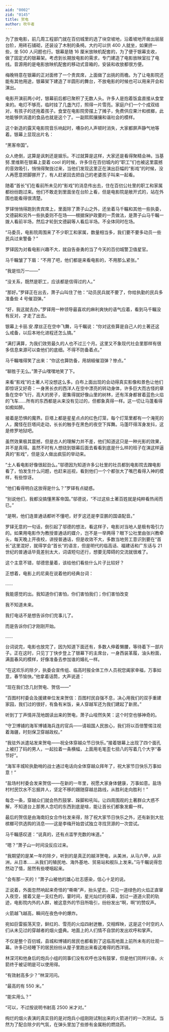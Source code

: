```yaml
---
aid: "0002"
zid: "0145"
title: 贺电
author: 吹牛者
---
```


为了放电影，前几周工程部门就在百仞城里的选了块空坡地，沿着坡地开凿出层层台阶，用砖石铺砌，还装设了木制的条椅。大约可以供 400 人就坐，如果挤一些，坐 500 人问题也行。银幕是随 16 厘米放映机配套的，为了便于银幕支收，做了固定式的银幕架。考虑到长期放电影的需求，专门建造了电影放映室拉了电线。音源用的是电影放映机配套的移动式音箱的，安装和收放都很方便。

梅晚特意在银幕的正对面修了一个贵宾席，上面做了出挑的雨檐。为了让电影院还能有其他用途，银幕架下建造了半圆形的舞台，不放电影的时候也可以用来开会和演出。

电影开演前两小时，银幕前后都已聚积了无数人头。许多人是抱着饭盒直接从食堂来的。电灯不够亮，临时挂了几盏汽灯，照得一片雪亮。家庭户们一个个成双结对，有孩子的还拖着孩子。食堂在电影院旁摆上了摊子，免费供应果汁和槟榔，此地能够供消遣的食品也就是这个了。一副熙熙攘攘和谐社会的模样。

这个新造的露天电影院音乐响起时，嘈杂的人声顿时消失，大家都屏声静气地等着。银幕上显现出片名：

“黑客帝国”。

众人绝倒，这算是讽刺还是娱乐。不过就算是这样，大家还是看得聚精会神。当基努.里维斯在银幕上耍着 cool 的时候，许多住在百仞城内的“职工”们也被这里震撼的音效吸引，悄悄得聚拢过来，当他们发现这里正在演出巨幅的“影戏”的时候，没人再愿意把脚挪开了，有人赶紧回去把自己的老婆孩子叫来一起看。

随着“首长”们在看前所未见的“影戏”的消息传出去，住在百仞公社里的职工和家属都纷纷跑过来。他们不敢走到里面坐在台阶上看，但是电影院是敞开式的，站在外围也能看得很清楚。

罗铎悄悄得跑到贵宾席上，里面除了萧子山之外，还坐着马千瞩和其他一些执委，文德嗣和另外一些执委则不在场——根据保护政要的一贯做法，是萧子山马千瞩一拨人看前半场，然后才轮到文德嗣等人看后半场。不全体同时在场。

“马委员，电影院周围来了不少职工和家属，数量相当多，我们要不要多动员一些民兵过来警备？”

罗铎因为对看电影兴趣不大，就自告奋勇的当了今天的百仞城警卫值星官。

马千瞩皱了下眉：“不用了吧，他们都是来看电影的，不用那么紧张。”

“我是怕万一——”

“没关系，既然是职工，应该都是信得过的人。”

“那好。”罗铎正在出去，萧子山叫住了他：“动员民兵就不要了，你给执勤的民兵多准备些 4 号催泪弹。”

“好，我这就去办。”罗铎用一种领导最喜欢的麻利爽快的语气应着，看到马千瞩没有反对，才走了出去。

银幕上卡丽.安.摩丝正在空中飞舞，马千瞩说：“你对这些算是自己人的土著还这么戒备，以后本地化进程还怎么搞。”

“满打满算，为我们效劳最久的人也不过三个月。这里又不象现代社会里那样有很多信息来源可以查他们的底细。不得不防备着点。”

马千瞩嗤得笑了出来：“你这也算防备，用胡椒催泪弹？惨点。”

“聊胜于无么。”萧子山嘿嘿地笑了下。

来看“影戏”的土著人可没想这么多。白布上面出现的会动得真实影像和景色让他们即惊讶又好奇：一身黑长衣的西洋人在空中漂亮的转动身体，许多巨大而古怪的章鱼在空中飞行，高大的房子，密集得就好像山里的树林，还有浑身都冒着蓝色火焰的飞车……所有的东西都是从来没有见过的，但都象真得一样。这一切让马蓬看得如痴如醉。

接着是恐惧的魔界。巨塔上都是星星点点的红色灯笼，每个灯笼里都有一个淹死的人，魔怪在巨塔间走动，长长的触手在黑色的夜空下挥舞。马蓬吓得浑身发抖，这是修罗地狱吧。

虽然效果极其震撼，但是古人的理解力并不差，他们知道这只是一种光影的效果，并不是真得。虽然不时有人想绕到银幕后面去看看到底是什么样的班子在演这样逼真的“影戏”，但是没人做出疯狂的举动来。

“土人看电影好像很起劲么。”邬德因为知道许多公社里的社员都到电影院去蹭电影看了，怕发生什么问题，也赶来巡视，看到他们一个个都张大了嘴巴看得入神的模样，有些惊讶。

“他们看得明白这放得是什么？”罗铎有点疑惑。

“别说他们，我都没搞懂黑客帝国。”邬德说，“不过这些土著百姓就是纯粹看热闹而已。”

“是啊，他们连普通话都听不懂吧，好歹这还是李亚鹏的国语配音。”

罗铎无意的一句话，倒引起了邬德的想法，看这样子，电影对当地人是极有吸引力的。如果用电影作为教授普通话的媒介，岂不是一举两得？眼下公社里由张兴教牵头，每天晚上开夜校，讲授普通话，但是收效不大，多数当地劳工意识到要在“首长”这里混好，就得学会“首长”的语言，但是明代的临高话、福建话和广东话与 21 世纪的普通话毕竟差别太大，词语短句还行，想要无障碍的交流就很难了。

这个主意不错，邬德思量着，该给他们看些什么片子比较好？

正想着，电影上的尼奥在说着他的经典台词：

……

我能感觉的出。我知道你们害怕，你们害怕我们；你们害怕改变

我不知道未来。

我打电话不是想告诉你们完事儿了。

而是告诉你们才刚刚开始。

……

台词说完，电影也放完了，因为知道下面还有，多数人伸着懒腰，等待着下一部片子。正在这时，只见丁丁快步登上了银幕下的主席台，一身西装革履，油头粉面，满面春风的模样，好像准备去参加谁的婚礼一样。

“在这欢乐的除夕，执委会宣传组、临高时报全体工作人员祝您阖家幸福，万事如意，春节愉快。”他拿着话筒，大声说道：

“现在我们念几封贺电、贺信——”

“百图村村委会及援建单位发来贺信：百图村民自强不息，决心用我们的双手重建家园，我们过的很好，有鱼有米饭，亲人穿越军还为我们建起了新房。”

听到丁丁声情并茂地朗读出来的贺电，萧子山哑然失笑：这个时空也够神奇的。

“守卫博铺的海军博铺海兵连的官兵——请祖国人民放心，我们将以百倍警惕注视着海疆，时刻保卫穿越政权。”

“我驻外派遣站发来贺电——祝全体穿越众节日快乐。”接着银幕上出现了四个面孔上被打了码的男人，一起拉着一条横幅，上面用毛笔歪七扭八的写着几个大字“春节好”。

“海军丰城轮执勤哨的战士通过电话向全体穿越众拜年了，祝大家节日快乐万事如意！”

“盐场村村委会发来贺信——在新的一年里，祝愿大家身体健康，万事如意。盐场村村民饮水不忘掘井人，坚定不移的跟随穿越总路线，从胜利走向胜利！”

每念一条，穿越众们就会热烈鼓掌、跺脚和吼叫。让四周围观的土著群众大惑不解，不知道台上那男人念叨的东西到底是啥，能让首长们都象发癫一样。

最后的贺信是由海南妇女合作社发来得，除了祝大家节日快乐之外，还有新到大批槟榔可供选购的消息——这是李梅开始尝试独立寻找货源的一次尝试。

马千瞩感叹道：“说真的，还有点滥竽充数的味道。”

“嗯？”萧子山一时间没反应过来。

“我期望的是某一年的除夕，听到的是真正的越洋贺电，从美洲，从马六甲，从非洲，从日本……从我们的殖民地、海外基地、贸易站和舰队上发来。”马千瞩说得忽然动了情，居然有些哽咽起来。

“会有那一天的！”萧子山被他的雄心壮志感染，信心十足的说。

正说着，外面忽然响起来奇怪的“嘶嘶”声，抬头望去，只见一道绿色的火焰正直窜入夜空，接着又是一支红色的，霎时间，星光灿烂的夜幕，划过一道道火箭的轨迹，电影院内外的人群，被这意外的节目所吸引，纷纷发出“啊，啊”的赞叹声。

火箭越飞越高，瞬间在夜色中的爆炸。

宛如巨雷振荡天空，鲜红的、雪亮的火焰四射迸散，交相辉映，这是这个时空的人们从未见过的穿越者的烟火盛典。地面上的人们情不自禁的发出欢呼和掌声。

不仅是整个百仞城，县城和博铺的居民也都看到了这临高地面上前所未有的壮观一幕。许多已经睡下的居民纷纷从屋子里跑出来看这难得的西洋镜。

林深河和他身后的炮兵小组的同事们没有欢呼也没有鼓掌，但是他们同样兴奋。火箭终于被证明是可以使用得。

“有效射高多少？”林深河问。

“最高的有 550 米。”

“能实用么？”

“可以，不过按说明书射高 2500 米才对。”

绚烂的烟火表演的真实目的是对炮兵小组刚刚试制出来的火箭进行的一次测试。当然为了配合除夕的气氛，在弹头里加了些掺有金属粉的燃烧药。
